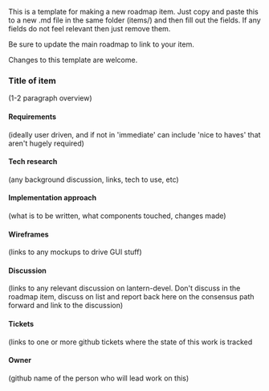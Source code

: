 This is a template for making a new roadmap item. Just copy and paste this to a new .md file in the same folder 
(items/) and then fill out the fields. If any fields do not feel relevant then just remove them. 

Be sure to update the main roadmap to link to your item.

Changes to this template are welcome.

### Title of item

(1-2 paragraph overview)

#### Requirements
(ideally user driven, and if not in 'immediate' can include 'nice to haves' that aren't hugely required)

#### Tech research
(any background discussion, links, tech to use, etc)

#### Implementation approach
(what is to be written, what components touched, changes made)

#### Wireframes
(links to any mockups to drive GUI stuff)

#### Discussion
(links to any relevant discussion on lantern-devel. Don't discuss in the roadmap item, discuss on list and
report back here on the consensus path forward and link to the discussion)

#### Tickets
(links to one or more github tickets where the state of this work is tracked

#### Owner
(github name of the person who will lead work on this)

